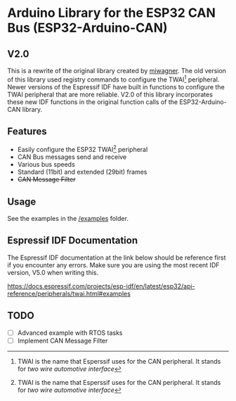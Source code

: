 # Arduino Library for the ESP32 CAN Bus (ESP32-Arduino-CAN)

## V2.0
This is a rewrite of the original library created by [miwagner](https://github.com/miwagner/ESP32-Arduino-CAN). The old version of this library used registry commands to configure the TWAI[^1] peripheral. Newer versions of the Espressif IDF have built in functions to configure the TWAI peripheral that are more reliable. V2.0 of this library incorporates these new IDF functions in the original function calls of the ESP32-Arduino-CAN library.

## Features
* Easily configure the ESP32 TWAI[^1] peripheral
* CAN Bus messages send and receive
* Various bus speeds
* Standard (11bit) and extended (29bit) frames
* ~~CAN Message Filter~~

## Usage
See the examples in the [/examples](examples) folder.

## Espressif IDF Documentation
The Espressif IDF documentation at the link below should be reference first if you encounter any errors. Make sure you are using the most recent IDF version, V5.0 when writing this. 

https://docs.espressif.com/projects/esp-idf/en/latest/esp32/api-reference/peripherals/twai.html#examples

## TODO
- [ ] Advanced example with RTOS tasks
- [ ] Implement CAN Message Filter

[^1]: TWAI is the name that Esperssif uses for the CAN peripheral. It stands for *two wire automotive interface*